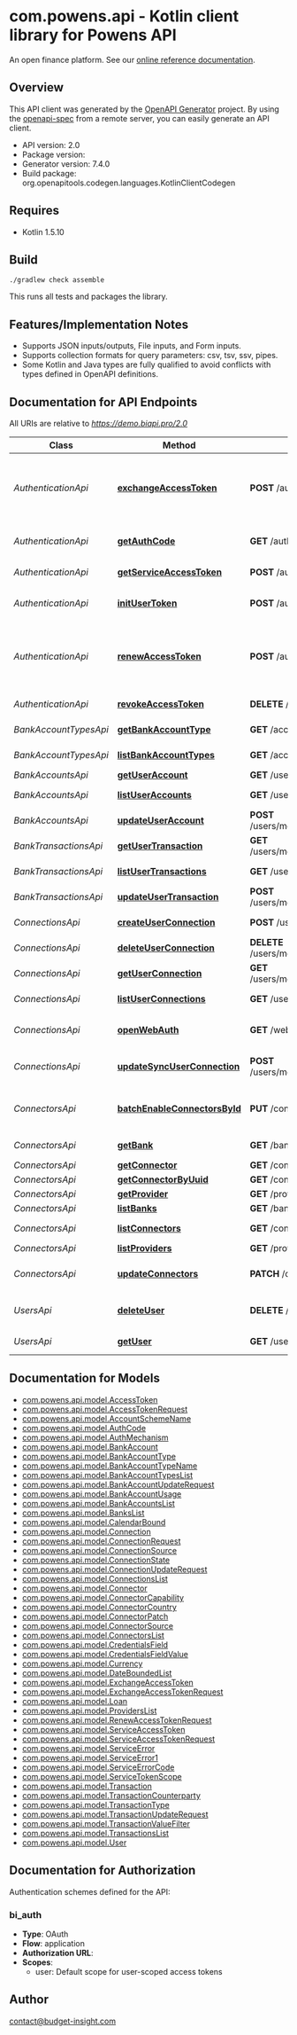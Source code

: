 # com.powens.api - Kotlin client library for Powens API

An open finance platform. See our [online reference documentation](https://docs.budget-insight.com/reference).


## Overview
This API client was generated by the [OpenAPI Generator](https://openapi-generator.tech) project.  By using the [openapi-spec](https://github.com/OAI/OpenAPI-Specification) from a remote server, you can easily generate an API client.

- API version: 2.0
- Package version: 
- Generator version: 7.4.0
- Build package: org.openapitools.codegen.languages.KotlinClientCodegen

## Requires

* Kotlin 1.5.10

## Build

```
./gradlew check assemble
```

This runs all tests and packages the library.

## Features/Implementation Notes

* Supports JSON inputs/outputs, File inputs, and Form inputs.
* Supports collection formats for query parameters: csv, tsv, ssv, pipes.
* Some Kotlin and Java types are fully qualified to avoid conflicts with types defined in OpenAPI definitions.


<a id="documentation-for-api-endpoints"></a>
## Documentation for API Endpoints

All URIs are relative to *https://demo.biapi.pro/2.0*

Class | Method | HTTP request | Description
------------ | ------------- | ------------- | -------------
*AuthenticationApi* | [**exchangeAccessToken**](docs/AuthenticationApi.md#exchangeaccesstoken) | **POST** /auth/token/access | Exchange a temporary code for a permanent user access token
*AuthenticationApi* | [**getAuthCode**](docs/AuthenticationApi.md#getauthcode) | **GET** /auth/token/code | Generate a temporary code
*AuthenticationApi* | [**getServiceAccessToken**](docs/AuthenticationApi.md#getserviceaccesstoken) | **POST** /auth/token | Generate a service token
*AuthenticationApi* | [**initUserToken**](docs/AuthenticationApi.md#initusertoken) | **POST** /auth/init | Create a new anonymous user
*AuthenticationApi* | [**renewAccessToken**](docs/AuthenticationApi.md#renewaccesstoken) | **POST** /auth/renew | Generate a new permanent access token for an existing user
*AuthenticationApi* | [**revokeAccessToken**](docs/AuthenticationApi.md#revokeaccesstoken) | **DELETE** /auth/token | Revoke an access token
*BankAccountTypesApi* | [**getBankAccountType**](docs/BankAccountTypesApi.md#getbankaccounttype) | **GET** /account_types/{typeId} | Bank account type
*BankAccountTypesApi* | [**listBankAccountTypes**](docs/BankAccountTypesApi.md#listbankaccounttypes) | **GET** /account_types | List bank account types
*BankAccountsApi* | [**getUserAccount**](docs/BankAccountsApi.md#getuseraccount) | **GET** /users/me/accounts/{accountId} | Bank account
*BankAccountsApi* | [**listUserAccounts**](docs/BankAccountsApi.md#listuseraccounts) | **GET** /users/me/accounts | List bank accounts
*BankAccountsApi* | [**updateUserAccount**](docs/BankAccountsApi.md#updateuseraccount) | **POST** /users/me/accounts/{accountId} | Update a bank account
*BankTransactionsApi* | [**getUserTransaction**](docs/BankTransactionsApi.md#getusertransaction) | **GET** /users/me/transactions/{transactionId} | Get a bank transaction
*BankTransactionsApi* | [**listUserTransactions**](docs/BankTransactionsApi.md#listusertransactions) | **GET** /users/me/transactions | List bank transactions
*BankTransactionsApi* | [**updateUserTransaction**](docs/BankTransactionsApi.md#updateusertransaction) | **POST** /users/me/transactions/{transactionId} | Update a bank transaction
*ConnectionsApi* | [**createUserConnection**](docs/ConnectionsApi.md#createuserconnection) | **POST** /users/me/connections | Add a connection
*ConnectionsApi* | [**deleteUserConnection**](docs/ConnectionsApi.md#deleteuserconnection) | **DELETE** /users/me/connections/{connectionId} | Delete a connection
*ConnectionsApi* | [**getUserConnection**](docs/ConnectionsApi.md#getuserconnection) | **GET** /users/me/connections/{connectionId} | Connection
*ConnectionsApi* | [**listUserConnections**](docs/ConnectionsApi.md#listuserconnections) | **GET** /users/me/connections | List connections
*ConnectionsApi* | [**openWebAuth**](docs/ConnectionsApi.md#openwebauth) | **GET** /webauth | Open the connector webview
*ConnectionsApi* | [**updateSyncUserConnection**](docs/ConnectionsApi.md#updatesyncuserconnection) | **POST** /users/me/connections/{connectionId} | Update and/or sync a connection
*ConnectorsApi* | [**batchEnableConnectorsById**](docs/ConnectorsApi.md#batchenableconnectorsbyid) | **PUT** /connectors/{connectorIds} | Batch enable/disable connectors (deprecated)
*ConnectorsApi* | [**getBank**](docs/ConnectorsApi.md#getbank) | **GET** /banks/{connectorId} | Bank connector
*ConnectorsApi* | [**getConnector**](docs/ConnectorsApi.md#getconnector) | **GET** /connectors/{connectorId} | Connector
*ConnectorsApi* | [**getConnectorByUuid**](docs/ConnectorsApi.md#getconnectorbyuuid) | **GET** /connectors/{connectorUuid} | Connector
*ConnectorsApi* | [**getProvider**](docs/ConnectorsApi.md#getprovider) | **GET** /providers/{connectorId} | Get a provider
*ConnectorsApi* | [**listBanks**](docs/ConnectorsApi.md#listbanks) | **GET** /banks | List banks
*ConnectorsApi* | [**listConnectors**](docs/ConnectorsApi.md#listconnectors) | **GET** /connectors | List connectors
*ConnectorsApi* | [**listProviders**](docs/ConnectorsApi.md#listproviders) | **GET** /providers | List providers
*ConnectorsApi* | [**updateConnectors**](docs/ConnectorsApi.md#updateconnectors) | **PATCH** /connectors | Batch enable/disable connectors
*UsersApi* | [**deleteUser**](docs/UsersApi.md#deleteuser) | **DELETE** /users/me | Delete the authenticated user
*UsersApi* | [**getUser**](docs/UsersApi.md#getuser) | **GET** /users/me | Authenticated user


<a id="documentation-for-models"></a>
## Documentation for Models

 - [com.powens.api.model.AccessToken](docs/AccessToken.md)
 - [com.powens.api.model.AccessTokenRequest](docs/AccessTokenRequest.md)
 - [com.powens.api.model.AccountSchemeName](docs/AccountSchemeName.md)
 - [com.powens.api.model.AuthCode](docs/AuthCode.md)
 - [com.powens.api.model.AuthMechanism](docs/AuthMechanism.md)
 - [com.powens.api.model.BankAccount](docs/BankAccount.md)
 - [com.powens.api.model.BankAccountType](docs/BankAccountType.md)
 - [com.powens.api.model.BankAccountTypeName](docs/BankAccountTypeName.md)
 - [com.powens.api.model.BankAccountTypesList](docs/BankAccountTypesList.md)
 - [com.powens.api.model.BankAccountUpdateRequest](docs/BankAccountUpdateRequest.md)
 - [com.powens.api.model.BankAccountUsage](docs/BankAccountUsage.md)
 - [com.powens.api.model.BankAccountsList](docs/BankAccountsList.md)
 - [com.powens.api.model.BanksList](docs/BanksList.md)
 - [com.powens.api.model.CalendarBound](docs/CalendarBound.md)
 - [com.powens.api.model.Connection](docs/Connection.md)
 - [com.powens.api.model.ConnectionRequest](docs/ConnectionRequest.md)
 - [com.powens.api.model.ConnectionSource](docs/ConnectionSource.md)
 - [com.powens.api.model.ConnectionState](docs/ConnectionState.md)
 - [com.powens.api.model.ConnectionUpdateRequest](docs/ConnectionUpdateRequest.md)
 - [com.powens.api.model.ConnectionsList](docs/ConnectionsList.md)
 - [com.powens.api.model.Connector](docs/Connector.md)
 - [com.powens.api.model.ConnectorCapability](docs/ConnectorCapability.md)
 - [com.powens.api.model.ConnectorCountry](docs/ConnectorCountry.md)
 - [com.powens.api.model.ConnectorPatch](docs/ConnectorPatch.md)
 - [com.powens.api.model.ConnectorSource](docs/ConnectorSource.md)
 - [com.powens.api.model.ConnectorsList](docs/ConnectorsList.md)
 - [com.powens.api.model.CredentialsField](docs/CredentialsField.md)
 - [com.powens.api.model.CredentialsFieldValue](docs/CredentialsFieldValue.md)
 - [com.powens.api.model.Currency](docs/Currency.md)
 - [com.powens.api.model.DateBoundedList](docs/DateBoundedList.md)
 - [com.powens.api.model.ExchangeAccessToken](docs/ExchangeAccessToken.md)
 - [com.powens.api.model.ExchangeAccessTokenRequest](docs/ExchangeAccessTokenRequest.md)
 - [com.powens.api.model.Loan](docs/Loan.md)
 - [com.powens.api.model.ProvidersList](docs/ProvidersList.md)
 - [com.powens.api.model.RenewAccessTokenRequest](docs/RenewAccessTokenRequest.md)
 - [com.powens.api.model.ServiceAccessToken](docs/ServiceAccessToken.md)
 - [com.powens.api.model.ServiceAccessTokenRequest](docs/ServiceAccessTokenRequest.md)
 - [com.powens.api.model.ServiceError](docs/ServiceError.md)
 - [com.powens.api.model.ServiceError1](docs/ServiceError1.md)
 - [com.powens.api.model.ServiceErrorCode](docs/ServiceErrorCode.md)
 - [com.powens.api.model.ServiceTokenScope](docs/ServiceTokenScope.md)
 - [com.powens.api.model.Transaction](docs/Transaction.md)
 - [com.powens.api.model.TransactionCounterparty](docs/TransactionCounterparty.md)
 - [com.powens.api.model.TransactionType](docs/TransactionType.md)
 - [com.powens.api.model.TransactionUpdateRequest](docs/TransactionUpdateRequest.md)
 - [com.powens.api.model.TransactionValueFilter](docs/TransactionValueFilter.md)
 - [com.powens.api.model.TransactionsList](docs/TransactionsList.md)
 - [com.powens.api.model.User](docs/User.md)


<a id="documentation-for-authorization"></a>
## Documentation for Authorization


Authentication schemes defined for the API:
<a id="bi_auth"></a>
### bi_auth

- **Type**: OAuth
- **Flow**: application
- **Authorization URL**: 
- **Scopes**: 
  - user: Default scope for user-scoped access tokens



## Author

contact@budget-insight.com
